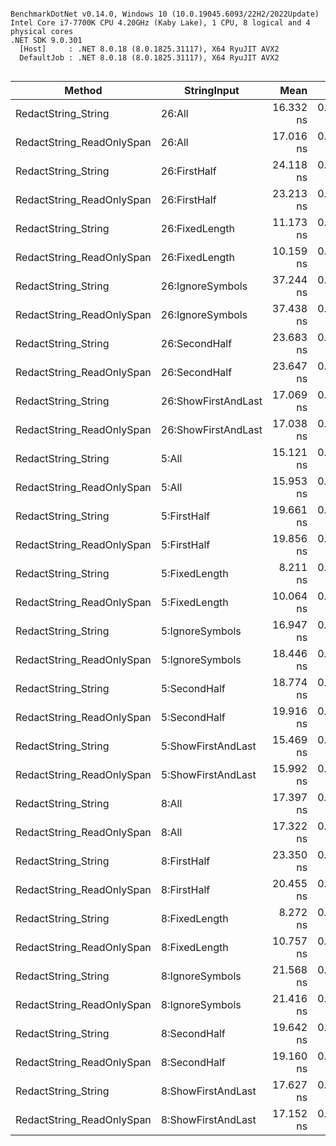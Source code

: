 ```

BenchmarkDotNet v0.14.0, Windows 10 (10.0.19045.6093/22H2/2022Update)
Intel Core i7-7700K CPU 4.20GHz (Kaby Lake), 1 CPU, 8 logical and 4 physical cores
.NET SDK 9.0.301
  [Host]     : .NET 8.0.18 (8.0.1825.31117), X64 RyuJIT AVX2
  DefaultJob : .NET 8.0.18 (8.0.1825.31117), X64 RyuJIT AVX2


```
| Method                    | StringInput         | Mean      | Error     | StdDev    | Gen0   | Allocated |
|-------------------------- |-------------------- |----------:|----------:|----------:|-------:|----------:|
| RedactString_String       | 26:All              | 16.332 ns | 0.2320 ns | 0.2170 ns | 0.0191 |      80 B |
| RedactString_ReadOnlySpan | 26:All              | 17.016 ns | 0.1344 ns | 0.1192 ns | 0.0191 |      80 B |
| RedactString_String       | 26:FirstHalf        | 24.118 ns | 0.1662 ns | 0.1555 ns | 0.0191 |      80 B |
| RedactString_ReadOnlySpan | 26:FirstHalf        | 23.213 ns | 0.1900 ns | 0.1685 ns | 0.0191 |      80 B |
| RedactString_String       | 26:FixedLength      | 11.173 ns | 0.0445 ns | 0.0394 ns |      - |         - |
| RedactString_ReadOnlySpan | 26:FixedLength      | 10.159 ns | 0.1851 ns | 0.1546 ns |      - |         - |
| RedactString_String       | 26:IgnoreSymbols    | 37.244 ns | 0.1820 ns | 0.1613 ns | 0.0191 |      80 B |
| RedactString_ReadOnlySpan | 26:IgnoreSymbols    | 37.438 ns | 0.3999 ns | 0.3741 ns | 0.0191 |      80 B |
| RedactString_String       | 26:SecondHalf       | 23.683 ns | 0.2558 ns | 0.2267 ns | 0.0191 |      80 B |
| RedactString_ReadOnlySpan | 26:SecondHalf       | 23.647 ns | 0.2655 ns | 0.2484 ns | 0.0191 |      80 B |
| RedactString_String       | 26:ShowFirstAndLast | 17.069 ns | 0.2494 ns | 0.2333 ns | 0.0191 |      80 B |
| RedactString_ReadOnlySpan | 26:ShowFirstAndLast | 17.038 ns | 0.0934 ns | 0.0730 ns | 0.0191 |      80 B |
| RedactString_String       | 5:All               | 15.121 ns | 0.1194 ns | 0.0997 ns | 0.0076 |      32 B |
| RedactString_ReadOnlySpan | 5:All               | 15.953 ns | 0.1088 ns | 0.0964 ns | 0.0076 |      32 B |
| RedactString_String       | 5:FirstHalf         | 19.661 ns | 0.1332 ns | 0.1246 ns | 0.0076 |      32 B |
| RedactString_ReadOnlySpan | 5:FirstHalf         | 19.856 ns | 0.0788 ns | 0.0658 ns | 0.0076 |      32 B |
| RedactString_String       | 5:FixedLength       |  8.211 ns | 0.0513 ns | 0.0480 ns |      - |         - |
| RedactString_ReadOnlySpan | 5:FixedLength       | 10.064 ns | 0.0452 ns | 0.0401 ns |      - |         - |
| RedactString_String       | 5:IgnoreSymbols     | 16.947 ns | 0.3035 ns | 0.2690 ns | 0.0076 |      32 B |
| RedactString_ReadOnlySpan | 5:IgnoreSymbols     | 18.446 ns | 0.1209 ns | 0.1072 ns | 0.0076 |      32 B |
| RedactString_String       | 5:SecondHalf        | 18.774 ns | 0.1387 ns | 0.1297 ns | 0.0076 |      32 B |
| RedactString_ReadOnlySpan | 5:SecondHalf        | 19.916 ns | 0.1230 ns | 0.1151 ns | 0.0076 |      32 B |
| RedactString_String       | 5:ShowFirstAndLast  | 15.469 ns | 0.1231 ns | 0.1092 ns | 0.0076 |      32 B |
| RedactString_ReadOnlySpan | 5:ShowFirstAndLast  | 15.992 ns | 0.1688 ns | 0.1579 ns | 0.0076 |      32 B |
| RedactString_String       | 8:All               | 17.397 ns | 0.3777 ns | 0.3709 ns | 0.0095 |      40 B |
| RedactString_ReadOnlySpan | 8:All               | 17.322 ns | 0.1948 ns | 0.1822 ns | 0.0095 |      40 B |
| RedactString_String       | 8:FirstHalf         | 23.350 ns | 0.2582 ns | 0.2289 ns | 0.0095 |      40 B |
| RedactString_ReadOnlySpan | 8:FirstHalf         | 20.455 ns | 0.1654 ns | 0.1547 ns | 0.0095 |      40 B |
| RedactString_String       | 8:FixedLength       |  8.272 ns | 0.0877 ns | 0.0732 ns |      - |         - |
| RedactString_ReadOnlySpan | 8:FixedLength       | 10.757 ns | 0.0895 ns | 0.0838 ns |      - |         - |
| RedactString_String       | 8:IgnoreSymbols     | 21.568 ns | 0.3656 ns | 0.3420 ns | 0.0095 |      40 B |
| RedactString_ReadOnlySpan | 8:IgnoreSymbols     | 21.416 ns | 0.1783 ns | 0.1668 ns | 0.0095 |      40 B |
| RedactString_String       | 8:SecondHalf        | 19.642 ns | 0.2062 ns | 0.1722 ns | 0.0095 |      40 B |
| RedactString_ReadOnlySpan | 8:SecondHalf        | 19.160 ns | 0.1394 ns | 0.1235 ns | 0.0095 |      40 B |
| RedactString_String       | 8:ShowFirstAndLast  | 17.627 ns | 0.3035 ns | 0.2690 ns | 0.0095 |      40 B |
| RedactString_ReadOnlySpan | 8:ShowFirstAndLast  | 17.152 ns | 0.2314 ns | 0.2164 ns | 0.0095 |      40 B |
